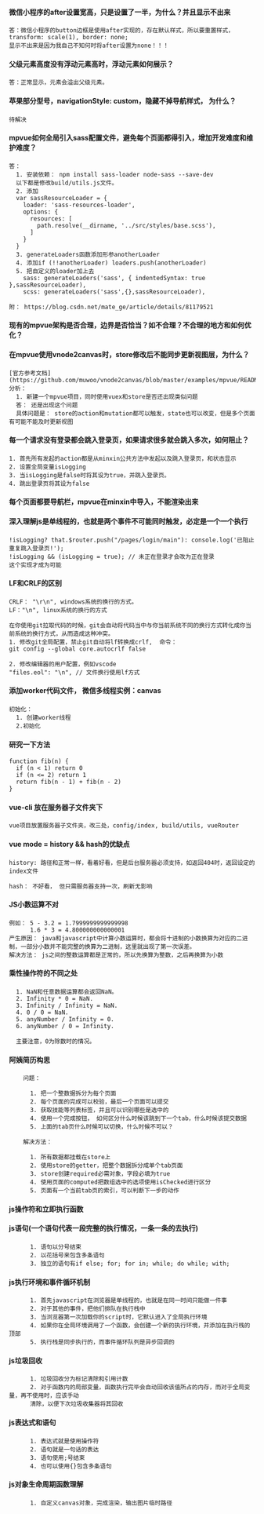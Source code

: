 #### 微信小程序的after设置宽高，只是设置了一半，为什么？并且显示不出来

    答：微信小程序的button边框是使用after实现的，存在默认样式，所以要重置样式，transform: scale(1), border: none;
    显示不出来是因为我自己不知何时将after设置为none！！！

#### 父级元素高度没有浮动元素高时，浮动元素如何展示？

    答：正常显示，元素会溢出父级元素。


#### 苹果部分型号，navigationStyle: custom，隐藏不掉导航样式， 为什么？

    待解决


#### mpvue如何全局引入sass配置文件，避免每个页面都得引入，增加开发难度和维护难度？

    答：
      1. 安装依赖： npm install sass-loader node-sass --save-dev 
      以下都是修改build/utils.js文件。
      2. 添加
      var sassResourceLoader = {
        loader: 'sass-resources-loader',
        options: {
          resources: [
            path.resolve(__dirname, '../src/styles/base.scss'),
          ]
        }
      }
      3. generateLoaders函数添加形参anotherLoader
      4. 添加if (!!anotherLoader) loaders.push(anotherLoader)
      5. 把自定义的loader加上去
        sass: generateLoaders('sass', { indentedSyntax: true },sassResourceLoader),
        scss: generateLoaders('sass',{},sassResourceLoader),

    附： https://blog.csdn.net/mate_ge/article/details/81179521


#### 现有的mpvue架构是否合理，边界是否恰当？如不合理？不合理的地方和如何优化？




#### 在mpvue使用vnode2canvas时，store修改后不能同步更新视图层，为什么？

    [官方参考文档](https://github.com/muwoo/vnode2canvas/blob/master/examples/mpvue/README.md)  
    分析： 
      1. 新建一个mpvue项目，同时使用vuex和store是否还出现类似问题  
      答： 还是出现这个问题
      具体问题是： store的action和mutation都可以触发，state也可以改变，但是多个页面有可能不能及时更新视图


#### 每一个请求没有登录都会跳入登录页，如果请求很多就会跳入多次，如何阻止？

    1. 首先所有发起的action都是从minxin公共方法中发起以及跳入登录页，和状态显示 
    2. 设置全局变量isLogging 
    3. 当isLogging是false时将其设为true，并跳入登录页。 
    4. 跳出登录页将其设为false

#### 每个页面都要导航栏，mpvue在minxin中导入，不能渲染出来



#### 深入理解js是单线程的，也就是两个事件不可能同时触发，必定是一个一个执行

    !isLogging? that.$router.push("/pages/login/main"): console.log('已阻止重复跳入登录页!');
    !isLogging && (isLogging = true); // 未正在登录才会改为正在登录
    这个实现才成为可能

#### LF和CRLF的区别

    CRLF： "\r\n", windows系统的换行的方式。
    LF："\n", linux系统的换行的方式

    在你使用git拉取代码的时候，git会自动将代码当中与你当前系统不同的换行方式转化成你当前系统的换行方式，从而造成这种冲突。 
    1. 修改git全局配置，禁止git自动将lf转换成crlf,  命令： 
    git config --global core.autocrlf false

    2. 修改编辑器的用户配置，例如vscode 
    "files.eol": "\n", // 文件换行使用lf方式

#### 添加worker代码文件， 微信多线程实例：canvas
    初始化：
      1. 创建worker线程
      2.初始化



#### 研究一下方法
    function fib(n) {
      if (n < 1) return 0
      if (n <= 2) return 1
      return fib(n - 1) + fib(n - 2)
    }

#### vue-cli 放在服务器子文件夹下

    vue项目放置服务器子文件夹，改三处，config/index, build/utils, vueRouter

#### vue mode = history && hash的优缺点

    history: 路径和正常一样，看着好看，但是后台服务器必须支持，如返回404时，返回设定的index文件

    hash： 不好看， 但只需服务器支持一次，刷新无影响

#### JS小数运算不对

    例如： 5 - 3.2 = 1.7999999999999998
          1.6 * 3 = 4.800000000000001
    产生原因： java和javascript中计算小数运算时，都会将十进制的小数换算为对应的二进制，一部分小数并不能完整的换算为二进制，这里就出现了第一次误差。
    解决方法： js之间的整数运算都是正常的，所以先换算为整数，之后再换算为小数

#### 乘性操作符的不同之处

      1. NaN和任意数据运算都会返回NaN。
      2. Infinity * 0 = NaN.
      3. Infinity / Infinity = NaN.
      4. 0 / 0 = NaN.
      5. anyNumber / Infinity = 0.
      6. anyNumber / 0 = Infinity.

      主要注意，0为除数时的情况。

#### 阿姨简历构思

        问题：

          1. 把一个整数据拆分为每个页面
          2. 每个页面的完成可以校验，最后一个页面可以提交
          3. 获取技能等列表标签，并且可以识别哪些是选中的
          4. 使用一个完成按钮， 如何区分什么时候该跳到下一个tab，什么时候该提交数据
          5. 上面的tab页什么时候可以切换，什么时候不可以？

        解决方法：
        
          1. 所有数据都挂载在store上
          2. 使用store的getter，把整个数据拆分成单个tab页面
          3. store创建required必需对象，字段必填为true
          4. 使用页面的computed把数组选中的选项使用isChecked进行区分
          5. 页面有一个当前tab页的索引，可以判断下一步的动作


#### js操作符和立即执行函数




#### js语句(一个语句代表一段完整的执行情况，一条一条的去执行)

          1. 语句以分号结束
          2. 以花括号来包含多条语句
          3. 独立的语句有if else; for; for in; while; do while; with;

#### js执行环境和事件循环机制

          1. 首先javascript在浏览器是单线程的，也就是在同一时间只能做一件事
          2. 对于其他的事件，把他们排队在执行栈中
          3. 当浏览器第一次加载你的script时，它默认进入了全局执行环境
          4. 如果你在全局环境调用了一个函数，会创建一个新的执行环境，并添加在执行栈的顶部
          5. 执行栈是同步执行的，而事件循环队列是异步回调的

#### js垃圾回收


          1. 垃圾回收分为标记清除和引用计数
          2. 对于函数内的局部变量，函数执行完毕会自动回收该值所占的内存，而对于全局变量，再不使用时，应该手动
          清除，以便下次垃圾收集器将其回收

#### js表达式和语句

          1. 表达式就是使用操作符
          2. 语句就是一句话的表达
          3. 语句使用;号结束
          4. 也可以使用{}包含多条语句

#### js对象生命周期函数理解

          1. 自定义canvas对象，完成渲染，输出图片临时路径